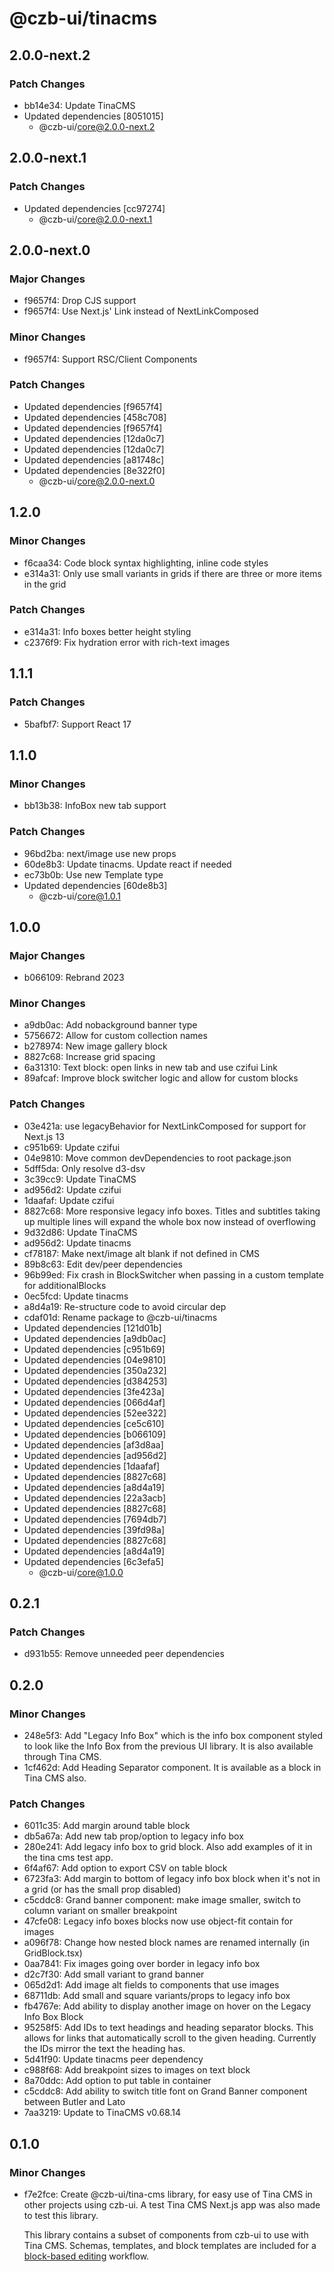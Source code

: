 # @czb-ui/tinacms

## 2.0.0-next.2

### Patch Changes

- bb14e34: Update TinaCMS
- Updated dependencies [8051015]
  - @czb-ui/core@2.0.0-next.2

## 2.0.0-next.1

### Patch Changes

- Updated dependencies [cc97274]
  - @czb-ui/core@2.0.0-next.1

## 2.0.0-next.0

### Major Changes

- f9657f4: Drop CJS support
- f9657f4: Use Next.js' Link instead of NextLinkComposed

### Minor Changes

- f9657f4: Support RSC/Client Components

### Patch Changes

- Updated dependencies [f9657f4]
- Updated dependencies [458c708]
- Updated dependencies [f9657f4]
- Updated dependencies [12da0c7]
- Updated dependencies [12da0c7]
- Updated dependencies [a81748c]
- Updated dependencies [8e322f0]
  - @czb-ui/core@2.0.0-next.0

## 1.2.0

### Minor Changes

- f6caa34: Code block syntax highlighting, inline code styles
- e314a31: Only use small variants in grids if there are three or more items in the grid

### Patch Changes

- e314a31: Info boxes better height styling
- c2376f9: Fix hydration error with rich-text images

## 1.1.1

### Patch Changes

- 5bafbf7: Support React 17

## 1.1.0

### Minor Changes

- bb13b38: InfoBox new tab support

### Patch Changes

- 96bd2ba: next/image use new props
- 60de8b3: Update tinacms. Update react if needed
- ec73b0b: Use new Template type
- Updated dependencies [60de8b3]
  - @czb-ui/core@1.0.1

## 1.0.0

### Major Changes

- b066109: Rebrand 2023

### Minor Changes

- a9db0ac: Add nobackground banner type
- 5756672: Allow for custom collection names
- b278974: New image gallery block
- 8827c68: Increase grid spacing
- 6a31310: Text block: open links in new tab and use czifui Link
- 89afcaf: Improve block switcher logic and allow for custom blocks

### Patch Changes

- 03e421a: use legacyBehavior for NextLinkComposed for support for Next.js 13
- c951b69: Update czifui
- 04e9810: Move common devDependencies to root package.json
- 5dff5da: Only resolve d3-dsv
- 3c39cc9: Update TinaCMS
- ad956d2: Update czifui
- 1daafaf: Update czifui
- 8827c68: More responsive legacy info boxes. Titles and subtitles taking up multiple lines will expand the whole box now instead of overflowing
- 9d32d86: Update TinaCMS
- ad956d2: Update tinacms
- cf78187: Make next/image alt blank if not defined in CMS
- 89b8c63: Edit dev/peer dependencies
- 96b99ed: Fix crash in BlockSwitcher when passing in a custom template for additionalBlocks
- 0ec5fcd: Update tinacms
- a8d4a19: Re-structure code to avoid circular dep
- cdaf01d: Rename package to @czb-ui/tinacms
- Updated dependencies [121d01b]
- Updated dependencies [a9db0ac]
- Updated dependencies [c951b69]
- Updated dependencies [04e9810]
- Updated dependencies [350a232]
- Updated dependencies [d384253]
- Updated dependencies [3fe423a]
- Updated dependencies [066d4af]
- Updated dependencies [52ee322]
- Updated dependencies [ce5c610]
- Updated dependencies [b066109]
- Updated dependencies [af3d8aa]
- Updated dependencies [ad956d2]
- Updated dependencies [1daafaf]
- Updated dependencies [8827c68]
- Updated dependencies [a8d4a19]
- Updated dependencies [22a3acb]
- Updated dependencies [8827c68]
- Updated dependencies [7694db7]
- Updated dependencies [39fd98a]
- Updated dependencies [8827c68]
- Updated dependencies [a8d4a19]
- Updated dependencies [6c3efa5]
  - @czb-ui/core@1.0.0

## 0.2.1

### Patch Changes

- d931b55: Remove unneeded peer dependencies

## 0.2.0

### Minor Changes

- 248e5f3: Add "Legacy Info Box" which is the info box component styled to look like the Info Box from the previous UI library. It is also available through Tina CMS.
- 1cf462d: Add Heading Separator component. It is available as a block in Tina CMS also.

### Patch Changes

- 6011c35: Add margin around table block
- db5a67a: Add new tab prop/option to legacy info box
- 280e241: Add legacy info box to grid block. Also add examples of it in the tina cms test app.
- 6f4af67: Add option to export CSV on table block
- 6723fa3: Add margin to bottom of legacy info box block when it's not in a grid (or has the small prop disabled)
- c5cddc8: Grand banner component: make image smaller, switch to column variant on smaller breakpoint
- 47cfe08: Legacy info boxes blocks now use object-fit contain for images
- a096f78: Change how nested block names are renamed internally (in GridBlock.tsx)
- 0aa7841: Fix images going over border in legacy info box
- d2c7f30: Add small variant to grand banner
- 065d2d1: Add image alt fields to components that use images
- 68711db: Add small and square variants/props to legacy info box
- fb4767e: Add ability to display another image on hover on the Legacy Info Box Block
- 95258f5: Add IDs to text headings and heading separator blocks. This allows for links that automatically scroll to the given heading. Currently the IDs mirror the text the heading has.
- 5d41f90: Update tinacms peer dependency
- c988f68: Add breakpoint sizes to images on text block
- 8a70ddc: Add option to put table in container
- c5cddc8: Add ability to switch title font on Grand Banner component between Butler and Lato
- 7aa3219: Update to TinaCMS v0.68.14

## 0.1.0

### Minor Changes

- f7e2fce: Create @czb-ui/tina-cms library, for easy use of Tina CMS in other projects using czb-ui. A test Tina CMS Next.js app was also made to test this library.

  This library contains a subset of components from czb-ui to use with Tina CMS. Schemas, templates, and block templates are included for a [block-based editing](https://tina.io/docs/editing/blocks/) workflow.
